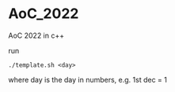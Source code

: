 # AoC_2022
AoC 2022 in c++

run

`./template.sh <day>`

where day is the day in numbers, e.g. 1st dec = 1
